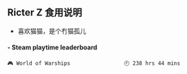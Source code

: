 ## Ricter Z 食用说明
- 喜欢猫猫，是个冇猫孤儿

<!-- steam-box start -->
#### - Steam playtime leaderboard
```text
🎮 World of Warships                 🕘 238 hrs 44 mins
```
<!-- Powered by https://github.com/YouEclipse/steam-box . -->
<!-- steam-box end -->
